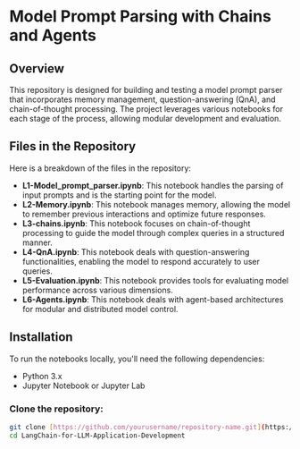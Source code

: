 # Model Prompt Parsing with Chains and Agents

## Overview
This repository is designed for building and testing a model prompt parser that incorporates memory management, question-answering (QnA), and chain-of-thought processing. The project leverages various notebooks for each stage of the process, allowing modular development and evaluation.

## Files in the Repository
Here is a breakdown of the files in the repository:

- **L1-Model_prompt_parser.ipynb**: This notebook handles the parsing of input prompts and is the starting point for the model.
- **L2-Memory.ipynb**: This notebook manages memory, allowing the model to remember previous interactions and optimize future responses.
- **L3-chains.ipynb**: This notebook focuses on chain-of-thought processing to guide the model through complex queries in a structured manner.
- **L4-QnA.ipynb**: This notebook deals with question-answering functionalities, enabling the model to respond accurately to user queries.
- **L5-Evaluation.ipynb**: This notebook provides tools for evaluating model performance across various dimensions.
- **L6-Agents.ipynb**: This notebook deals with agent-based architectures for modular and distributed model control.

## Installation
To run the notebooks locally, you'll need the following dependencies:

- Python 3.x
- Jupyter Notebook or Jupyter Lab

### Clone the repository:
```bash
git clone [https://github.com/yourusername/repository-name.git](https://github.com/Arunsarathi/LangChain-for-LLM-Application-Development.git)
cd LangChain-for-LLM-Application-Development
